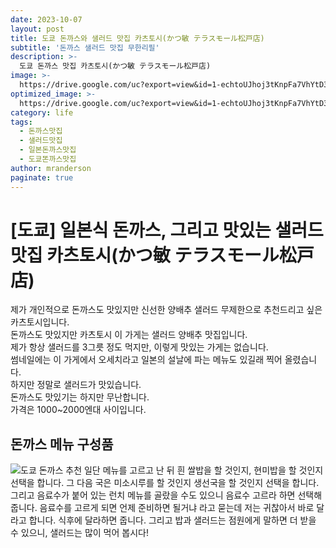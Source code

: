 ```yaml
---
date: 2023-10-07
layout: post
title: 도쿄 돈까스와 샐러드 맛집 카츠토시(かつ敏 テラスモール松戸店)
subtitle: '돈까스 샐러드 맛집 무한리필'
description: >-
  도쿄 돈까스 맛집 카츠토시(かつ敏 テラスモール松戸店)
image: >-
  https://drive.google.com/uc?export=view&id=1-echtoUJhoj3tKnpFa7VhYtD3oXUCSuX
optimized_image: >-
  https://drive.google.com/uc?export=view&id=1-echtoUJhoj3tKnpFa7VhYtD3oXUCSuX
category: life
tags:
  - 돈까스맛집
  - 샐러드맛집
  - 일본돈까스맛집
  - 도쿄똔까스맛집
author: mranderson
paginate: true
---
```

# [도쿄] 일본식 돈까스, 그리고 맛있는 샐러드 맛집 카츠토시(かつ敏 テラスモール松戸店)
제가 개인적으로 돈까스도 맛있지만 신선한 양배추 샐러드 무제한으로 추천드리고 싶은 카츠토시입니다.  
돈까스도 맛있지만 카츠토시 이 가게는 샐러드 양배추 맛집입니다.  
제가 항상 샐러드를 3그릇 정도 먹지만, 이렇게 맛있는 가게는 없습니다.  
썸네일에는 이 가게에서 오세치라고 일본의 설날에 파는 메뉴도 있길래 찍어 올렸습니다.  
하지만 정말로 샐러드가 맛있습니다.  
돈까스도 맛있기는 하지만 무난합니다.  
가격은 1000~2000엔대 사이입니다.  

## 돈까스 메뉴 구성품
<img src="https://drive.google.com/uc?export=view&id=1LyfnySrsaYPJ7KWZt5HBwT1ySVbOcs0C"    alt="도쿄 돈까스 추천">
일단 메뉴를 고르고 난 뒤 흰 쌀밥을 할 것인지, 현미밥을 할 것인지 선택을 합니다.  
그 다음 국은 미소시루를 할 것인지 생선국을 할 것인지 선택을 합니다.  
그리고 음료수가 붙어 있는 런치 메뉴를 골랐을 수도 있으니 음료수 고르라 하면 선택해 줍니다.  
음료수를 고르게 되면 언제 준비하면 될거냐 라고 묻는데 저는 귀찮아서 바로 달라고 합니다.  
식후에 달라하면 줍니다.  
그리고 밥과 샐러드는 점원에게 말하면 더 받을 수 있으니, 샐러드는 많이 먹어 봅시다!